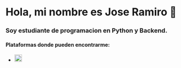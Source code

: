 # Hola, mi nombre es Jose Ramiro 👋

### Soy estudiante de programacion en Python y Backend.

#### Plataformas donde pueden encontrarme:
- <img src = "https://img.icons8.com/color/512/linkedin.png" width = 20 height = 20>
